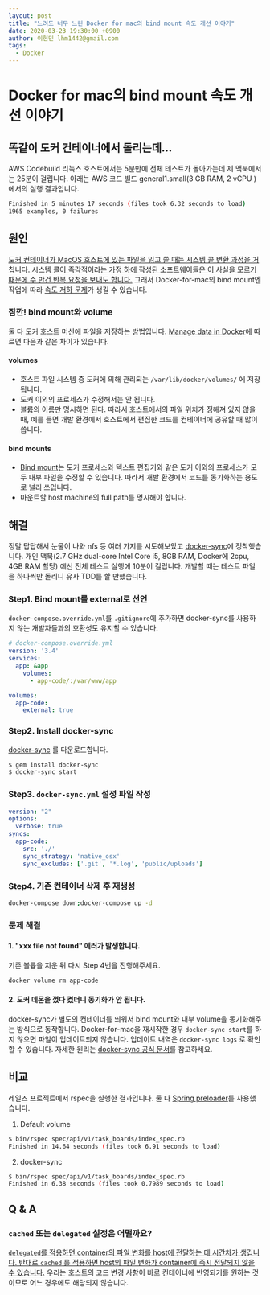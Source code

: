 ```yaml
---
layout: post
title: "느려도 너무 느린 Docker for mac의 bind mount 속도 개선 이야기"
date: 2020-03-23 19:30:00 +0900
author: 이현민 lhm1442@gmail.com
tags:
  - Docker
---
```


# Docker for mac의 bind mount 속도 개선 이야기

## 똑같이 도커 컨테이너에서 돌리는데...
AWS Codebuild 리눅스 호스트에서는 5분만에 전체 테스트가 돌아가는데 제 맥북에서는 25분이 걸립니다. 아래는 AWS 코드 빌드 general1.small(3 GB RAM, 2 vCPU ) 에서의 실행 결과입니다.
```sh
Finished in 5 minutes 17 seconds (files took 6.32 seconds to load)
1965 examples, 0 failures
```

## 원인
[도커 컨테이너가 MacOS 호스트에 있는 파일을 읽고 쓸 때는 시스템 콜 변환 과정을 거칩니다. 시스템 콜이 즉각적이라는 가정 하에 작성된 소프트웨어들은 이 사실을 모르기 때문에 수 만건 반복 요청을 보내도 합니다.](https://www.docker.com/blog/user-guided-caching-in-docker-for-mac/) 그래서 Docker-for-mac의 bind mount엔 작업에 따라 [속도 저하 문제](https://docs.docker.com/docker-for-mac/osxfs/#performance-issues-solutions-and-roadmap)가 생길 수 있습니다.

### 잠깐! bind mount와 volume
둘 다 도커 호스트 머신에 파일을 저장하는 방법입니다. [Manage data in Docker](https://docs.docker.com/storage/)에 따르면 다음과 같은 차이가 있습니다.
#### volumes
- 호스트 파일 시스템 중 도커에 의해 관리되는 `/var/lib/docker/volumes/` 에 저장됩니다.
- 도커 이외의 프로세스가 수정해서는 안 됩니다.
- 볼륨의 이름만 명시하면 된다. 따라서 호스트에서의 파일 위치가 정해져 있지 않을 때, 예를 들면 개발 환경에서 호스트에서 편집한 코드를 컨테이너에 공유할 때 많이 씁니다.

#### bind mounts
- [Bind mount](https://docs.docker.com/storage/bind-mounts/)는 도커 프로세스와 텍스트 편집기와 같은 도커 이외의 프로세스가 모두 내부 파일을 수정할 수 있습니다. 따라서 개발 환경에서 코드를 동기화하는 용도로 널리 쓰입니다.
- 마운트할 host machine의 full path를 명시해야 합니다.

## 해결
정말 답답해서 눈물이 나와 nfs 등 여러 가지를 시도해보았고 [docker-sync](https://docker-sync.readthedocs.io/)에 정착했습니다. 개인 맥북(2.7 GHz dual-core Intel Core i5, 8GB RAM, Docker에 2cpu, 4GB RAM 할당) 에선 전체 테스트 실행에 10분이 걸립니다. 개발할 때는 테스트 파일을 하나씩만 돌리니 유사 TDD를 할 만했습니다.

### Step1. Bind mount를 external로 선언
`docker-compose.override.yml`를 `.gitignore`에 추가하면 docker-sync를 사용하지 않는 개발자들과의 호환성도 유지할 수 있습니다.
```yaml
# docker-compose.override.yml
version: '3.4'
services:
  app: &app
    volumes:
      - app-code/:/var/www/app

volumes:
  app-code:
    external: true
```

### Step2. Install docker-sync
[docker-sync](https://docker-sync.readthedocs.io/en/latest/getting-started/installation.html#installation) 를 다운로드합니다.
```sh
$ gem install docker-sync
$ docker-sync start
```

### Step3. `docker-sync.yml` 설정 파일 작성
```yaml
version: "2"
options:
  verbose: true
syncs:
  app-code:
    src: './'
    sync_strategy: 'native_osx'
    sync_excludes: ['.git', '*.log', 'public/uploads']
```

### Step4. 기존 컨테이너 삭제 후 재생성
```sh
docker-compose down;docker-compose up -d
```

### 문제 해결

#### 1. "xxx file not found" 에러가 발생합니다.
기존 볼륨을 지운 뒤 다시 Step 4번을 진행해주세요.
```sh
docker volume rm app-code
```

#### 2. 도커 데몬을 껐다 켰더니 동기화가 안 됩니다.
docker-sync가 별도의 컨테이너를 띄워서 bind mount와 내부 volume을 동기화해주는 방식으로 동작합니다. Docker-for-mac을 재시작한 경우 `docker-sync start`를 하지 않으면 파일이 업데이트되지 않습니다. 업데이트 내역은 `docker-sync logs` 로 확인할 수 있습니다. 자세한 원리는 [docker-sync 공식 문서](https://docker-sync.readthedocs.io/en/latest/advanced/how-it-works.html)를 참고하세요.

## 비교
레일즈 프로젝트에서 rspec을 실행한 결과입니다. 둘 다 [Spring preloader](https://github.com/rails/spring)를 사용했습니다.
1. Default volume
```sh
$ bin/rspec spec/api/v1/task_boards/index_spec.rb
Finished in 14.64 seconds (files took 6.91 seconds to load)
```

2. docker-sync
```sh
$ bin/rspec spec/api/v1/task_boards/index_spec.rb
Finished in 6.38 seconds (files took 0.7989 seconds to load)
```

## Q & A
### `cached` 또는 `delegated` 설정은 어떨까요?
[`delegated`를 적용하면 container의 파일 변화를 host에 전달하는 데 시간차가 생깁니다. 반대로 `cached` 를 적용하면 host의 파일 변화가 container에 즉시 전달되지 않을 수 있습니다.](https://docs.docker.com/docker-for-mac/osxfs-caching/#tuning-with-consistent-cached-and-delegated-configurations%23tuning-with-consistent-cached-and-delegated-configuration) 우리는 호스트의 코드 변경 사항이 바로 컨테이너에 반영되기를 원하는 것이므로 어느 경우에도 해당되지 않습니다.
